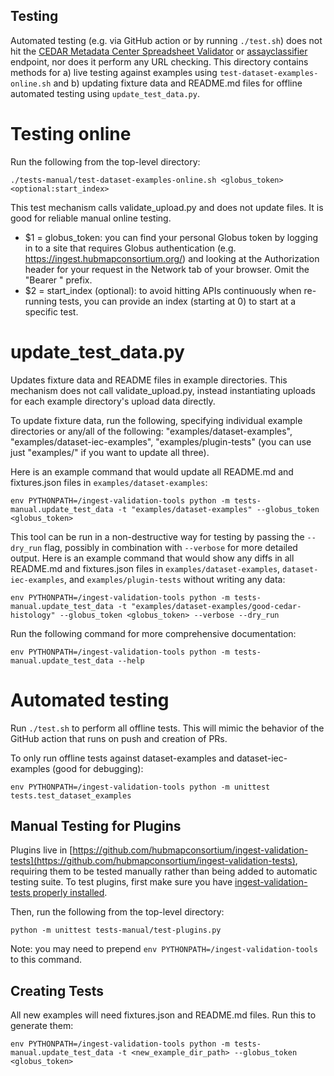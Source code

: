 ## Testing

Automated testing (e.g. via GitHub action or by running `./test.sh`) does not hit the [CEDAR Metadata Center Spreadsheet Validator](https://metadatacenter.github.io/spreadsheet-validator-docs/api-reference/) or [assayclassifier](https://github.com/hubmapconsortium/ingest-api/tree/main/src/routes/assayclassifier) endpoint, nor does it perform any URL checking. This directory contains methods for a) live testing against examples using `test-dataset-examples-online.sh` and b) updating fixture data and README.md files for offline automated testing using `update_test_data.py`.

# Testing online

Run the following from the top-level directory:

```
./tests-manual/test-dataset-examples-online.sh <globus_token> <optional:start_index>
```

This test mechanism calls validate_upload.py and does not update files. It is good for reliable manual online testing.

- $1 = globus_token: you can find your personal Globus token by logging in to a site that requires Globus authentication (e.g. https://ingest.hubmapconsortium.org/) and looking at the Authorization header for your request in the Network tab of your browser. Omit the "Bearer " prefix.
- $2 = start_index (optional): to avoid hitting APIs continuously when re-running tests, you can provide an index (starting at 0) to start at a specific test.

# update_test_data.py

Updates fixture data and README files in example directories. This mechanism does not call validate_upload.py, instead instantiating uploads for each example directory's upload data directly.

To update fixture data, run the following, specifying individual example directories or any/all of the following: "examples/dataset-examples", "examples/dataset-iec-examples", "examples/plugin-tests" (you can use just "examples/" if you want to update all three).

Here is an example command that would update all README.md and fixtures.json files in `examples/dataset-examples`:

```
env PYTHONPATH=/ingest-validation-tools python -m tests-manual.update_test_data -t "examples/dataset-examples" --globus_token <globus_token>
```

This tool can be run in a non-destructive way for testing by passing the `--dry_run` flag, possibly in combination with `--verbose` for more detailed output. Here is an example command that would show any diffs in all README.md and fixtures.json files in `examples/dataset-examples`, `dataset-iec-examples`, and `examples/plugin-tests` without writing any data:

```
env PYTHONPATH=/ingest-validation-tools python -m tests-manual.update_test_data -t "examples/dataset-examples/good-cedar-histology" --globus_token <globus_token> --verbose --dry_run
```

Run the following command for more comprehensive documentation:

```
env PYTHONPATH=/ingest-validation-tools python -m tests-manual.update_test_data --help
```

# Automated testing

Run `./test.sh` to perform all offline tests. This will mimic the behavior of the GitHub action that runs on push and creation of PRs.

To only run offline tests against dataset-examples and dataset-iec-examples (good for debugging):

```
env PYTHONPATH=/ingest-validation-tools python -m unittest tests.test_dataset_examples
```

## Manual Testing for Plugins

Plugins live in [https://github.com/hubmapconsortium/ingest-validation-tests](https://github.com/hubmapconsortium/ingest-validation-tests), requiring them to be tested manually rather than being added to automatic testing suite. To test plugins, first make sure you have [ingest-validation-tests properly installed](https://github.com/hubmapconsortium/ingest-validation-tools#running-plugin-tests).

Then, run the following from the top-level directory:

```
python -m unittest tests-manual/test-plugins.py
```
Note: you may need to prepend `env PYTHONPATH=/ingest-validation-tools` to this command. 

## Creating Tests

All new examples will need fixtures.json and README.md files. Run this to generate them:

```
env PYTHONPATH=/ingest-validation-tools python -m tests-manual.update_test_data -t <new_example_dir_path> --globus_token <globus_token>
```
